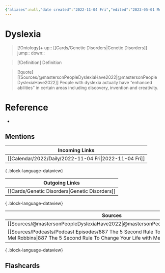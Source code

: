 ```yaml
---
{"aliases":null,"date created":"2022-11-04 Fri","edited":"2023-05-01 Mon","dg-publish":true,"permalink":"/cards/dyslexia/","dgPassFrontmatter":true}
---
```


# Dyslexia

> [!Ontology]+
> up:: [[Cards/Genetic Disorders\|Genetic Disorders]]
> jump::
> down:: 

> [!Definition] Definition

> [!quote] [[Sources/@mastersonPeopleDyslexiaHave2022\|@mastersonPeopleDyslexiaHave2022]]
> People with dyslexia actually have “enhanced abilities” in certain areas including discovery, invention and creativity.

# Reference

- 

## Mentions

| Incoming Links                                            |
| --------------------------------------------------------- |
| [[Calendar/2022/Daily/2022-11-04 Fri\|2022-11-04 Fri]] |

{ .block-language-dataview}

| Outgoing Links                                    |
| ------------------------------------------------- |
| [[Cards/Genetic Disorders\|Genetic Disorders]] |

{ .block-language-dataview}

| Sources                                                                                                                                                         |
| --------------------------------------------------------------------------------------------------------------------------------------------------------------- |
| [[Sources/@mastersonPeopleDyslexiaHave2022\|@mastersonPeopleDyslexiaHave2022]]                                                                               |
| [[Sources/Podcasts/Podcast Episodes/887 The 5 Second Rule To Change Your Life with Mel Robbins\|887 The 5 Second Rule To Change Your Life with Mel Robbins]] |

{ .block-language-dataview}

## Flashcards